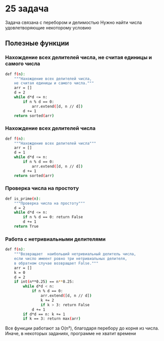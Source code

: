 # 25 задача
Задача связана с перебором и делимостью
Нужно найти числа удовлетворяющие некоторому условию

## Полезные функции

### Нахождение всех делителей числа, не считая единицы и самого числа
```bash
def f(n):
    """Нахождение всех делителей числа,
    не считая единицы и самого числа."""
    arr = []
    d = 2
    while d*d <= n:
        if n % d == 0:
            arr.extend([d, n // d])
        d += 1
    return sorted(arr)
```

### Нахождение всех делителей числа
```bash
def f(n):
    """Нахождение всех делителей числа"""
    arr = []
    d = 1
    while d*d <= n:
        if n % d == 0:
            arr.extend([d, n // d])
        d += 1
    return sorted(arr)
```

### Проверка числа на простоту
```bash
def is_prime(n):
    """Проверка числа на простоту"""
    d = 2
    while d*d <= n:
        if n % d == 0: return False
        d += 1
    return True
```

### Работа с нетривиальными делителями
```bash
def f(n):
    """Возвращает  наибольший нетривиальный делитель числа,
    если число имеент ровно три нетривиальных делителя,
    в обратном случае возвращает False."""
    arr = []
    k = 0
    d = 2
    if int(n**0.25) == n**0.25:
        while d*d < n:
            if n % d == 0:
                arr.extend([d, n // d])
                k += 2
                if k > 3: return False
            d += 1
        if d*d == n: k += 1
        if k == 3: return max(arr)
```

Все функции работают за O(n²), благодаря перебору до корня из числа. Иначе, в некоторых заданиях, программе не хватит времени